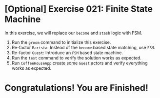 # [Optional] Exercise 021: Finite State Machine

In this exercise, we will replace our `become` and `stash` logic with FSM.

1. Run the `groom` command to initialize this exercise.
2. Re-factor `Barista`: Instead of the `become` based state matching, use `FSM`.
3. Re-factor `Guest`: Introduce an `FSM` based state machine.
4. Run the `test` command to verify the solution works as expected.
5. Run `CoffeeHouseApp` create some `Guest` actors and verify everything works as expected.

# Congratulations! You are Finished!
